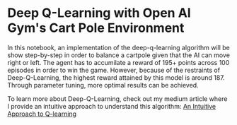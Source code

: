 # Deep Q-Learning with Open AI Gym's Cart Pole Environment

In this notebook, an implementation of the deep-q-learning algorithm will be show step-by-step in order to balance a cartpole given that the AI can move right or left. The agent has to accumilate a reward of 195+ points across 100 episodes in order to win the game. However, because of the restraints of Deep-Q-Learning, the highest reward attained by this model is around 187. Through parameter tuning, more optimal results can be achieved.

To learn more about Deep-Q-Learning, check out my medium article where I provide an intuitive approach to understand this algorithm:
[An Intuitive Approach to Q-learning](https://medium.com/swlh/an-intuitive-approach-to-q-learning-p1-acedb6dff968)
